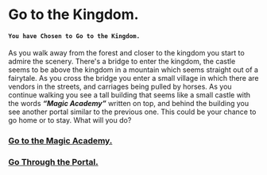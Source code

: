  # Go to the Kingdom.
#### `You have Chosen to Go to the Kingdom.`

As you walk away from the forest and closer to the kingdom you start to admire the scenery. There's a bridge to enter the kingdom, the castle seems to be above the kingdom in a mountain which seems straight out of a fairytale. As you cross the bridge you enter a small village in which there are vendors in the streets, and carriages being pulled by horses. As you continue walking you see a tall building that seems like a small castle with the words ***“Magic Academy”*** written on top, and behind the building you see another portal similar to the previous one. This could be your chance to go home or to stay. What will you do?

### [Go to the Magic Academy.](#)
### [Go Through the Portal.](#)
